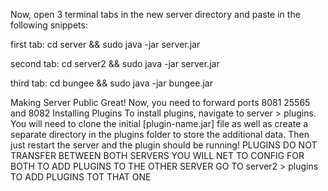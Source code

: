 Now, open 3 terminal tabs in the new server directory and paste in the following snippets:

first tab: cd server && sudo java -jar server.jar

second tab: cd server2 && sudo java -jar server.jar

third tab: cd bungee && sudo java -jar bungee.jar


Making Server Public
Great! Now, you need to forward ports 8081 25565 and 8082
Installing Plugins
To install plugins, navigate to server > plugins. You will need to clone the initial [plugin-name.jar] file as well as create a separate directory in the plugins folder to store the additional data. Then just restart the server and the plugin should be running! PLUGINS DO NOT TRANSFER BETWEEN BOTH SERVERS YOU WILL NET TO CONFIG FOR BOTH TO ADD PLUGINS TO THE OTHER SERVER GO TO server2 > plugins TO ADD PLUGINS TOT THAT ONE
